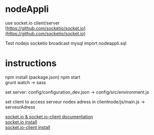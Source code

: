 # nodeAppli
use socket.io client/server  
[https://github.com/socketio/socket.io](https://github.com/socketio/socket.io)

 Test nodejs socketio broadcast
 mysql import nodeappli.sql


# instructions
npm install (package.json) 
npm start  
grunt watch -> sass 


set server: 
config/configuration_dev.json 
-> config/src/environment.js

set client to access serveur nodes adress in 
clientnode/js/main.js -> serveurAdress 

[socket.io & socket.io-client documentation](https://github.com/socketio/socket.io-website/tree/master/source/docs)  
[socket.io install](https://github.com/socketio/socket.io-website/blob/master/source/docs/server-installation.md)  
[socket.io-client install](https://github.com/socketio/socket.io-website/blob/master/source/docs/client-installation.md)  